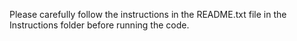 Please carefully follow the instructions in the README.txt file in the Instructions folder before running the code.